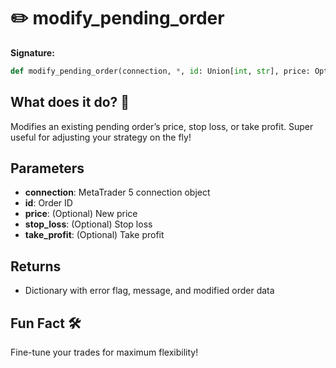 # ✏️ modify_pending_order

**Signature:**
```python
def modify_pending_order(connection, *, id: Union[int, str], price: Optional[Union[int, float]] = None, stop_loss: Optional[Union[int, float]] = None, take_profit: Optional[Union[int, float]] = None)
```

## What does it do? 🔧
Modifies an existing pending order’s price, stop loss, or take profit. Super useful for adjusting your strategy on the fly!

## Parameters
- **connection**: MetaTrader 5 connection object
- **id**: Order ID
- **price**: (Optional) New price
- **stop_loss**: (Optional) Stop loss
- **take_profit**: (Optional) Take profit

## Returns
- Dictionary with error flag, message, and modified order data

## Fun Fact 🛠️
Fine-tune your trades for maximum flexibility!
